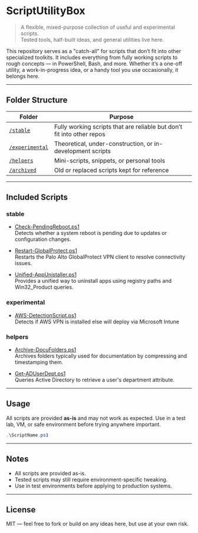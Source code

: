 # ScriptUtilityBox

> A flexible, mixed-purpose collection of useful and experimental scripts.  
> Tested tools, half-built ideas, and general utilities live here.

This repository serves as a "catch-all" for scripts that don’t fit into other specialized toolkits. It includes everything from fully working scripts to rough concepts — in PowerShell, Bash, and more.
Whether it’s a one-off utility, a work-in-progress idea, or a handy tool you use occasionally, it belongs here.

---

## Folder Structure

| Folder | Purpose |
|--------|---------|
| [`/stable`](./stable) | Fully working scripts that are reliable but don’t fit into other repos |
| [`/experimental`](./experimental) | Theoretical, under-construction, or in-development scripts |
| [`/helpers`](./helpers) | Mini-scripts, snippets, or personal tools |
| [`/archived`](./archived) | Old or replaced scripts kept for reference |

---

## Included Scripts

### stable

- [Check-PendingReboot.ps1](./stable/Check-PendingReboot.ps1)  
  Detects whether a system reboot is pending due to updates or configuration changes.

- [Restart-GlobalProtect.ps1](./stable/Restart-GlobalProtect.ps1)  
  Restarts the Palo Alto GlobalProtect VPN client to resolve connectivity issues.

- [Unified-AppUnistaller.ps1](./stable/Unified-AppUnistaller.ps1)  
  Provides a unified way to uninstall apps using registry paths and Win32_Product queries.

### experimental

- [AWS-DetectionScript.ps1](./experimental/AWS-DetectionScript.ps1)  
  Detects if AWS VPN is installed else will deploy via Microsoft Intune

### helpers

- [Archive-DocuFolders.ps1](./helpers/Archive-DocuFolders.ps1)  
  Archives folders typically used for documentation by compressing and timestamping them.

- [Get-ADUserDept.ps1](./helpers/Get-ADUserDept.ps1)  
  Queries Active Directory to retrieve a user's department attribute.
  
---

## Usage
All scripts are provided **as-is** and may not work as expected.
Use in a test lab, VM, or safe environment before trying anywhere important.

```powershell
.\ScriptName.ps1
```

---

## Notes
- All scripts are provided as-is.
- Tested scripts may still require environment-specific tweaking.
- Use in test environments before applying to production systems.

---

## License
MIT — feel free to fork or build on any ideas here, but use at your own risk.
